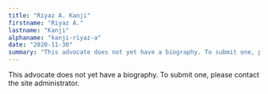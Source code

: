 ```yaml
---
title: "Riyaz A. Kanji"
firstname: "Riyaz A."
lastname: "Kanji"
alphaname: "kanji-riyaz-a"
date: "2020-11-30"
summary: "This advocate does not yet have a biography. To submit one, please contact the site administrator."
---
```

This advocate does not yet have a biography. To submit one, please contact the site administrator.


